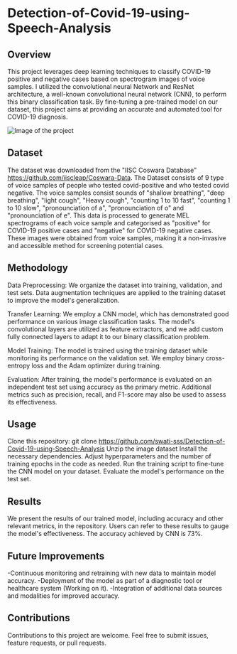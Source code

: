 # Detection-of-Covid-19-using-Speech-Analysis

## Overview
This project leverages deep learning techniques to classify COVID-19 positive and negative cases based on spectrogram images of voice samples. I utilized the convolutional neural Network and ResNet architecture, a well-known convolutional neural network (CNN), to perform this binary classification task. By fine-tuning a pre-trained model on our dataset, this project aims at providing an accurate and automated tool for COVID-19 diagnosis.

![Image of the project ](https://github.com/swati-sss/Detection-of-Covid-19-using-Speech-Analysis/blob/main/Screenshot%202023-09-19%20at%2012.26.53%20AM.png)

## Dataset
The dataset was downloaded from the "IISC Coswara Database" https://github.com/iiscleap/Coswara-Data. The Dataset consists of 9 type of voice samples of people who tested covid-positive and who tested covid negative. The voice samples consist sounds of "shallow breathing", "deep breathing", "light cough", "Heavy cough", "counting 1 to 10 fast", "counting 1 to 10 slow", "pronounciation of a", "pronounciation of o" and "pronounciation of e". This data is processed to generate MEL spectrograms of each voice sample and categorised as "positive" for COVID-19 positive cases and "negative" for COVID-19 negative cases. These images were obtained from voice samples, making it a non-invasive and accessible method for screening potential cases.

## Methodology
Data Preprocessing: We organize the dataset into training, validation, and test sets. Data augmentation techniques are applied to the training dataset to improve the model's generalization.

Transfer Learning: We employ a CNN model, which has demonstrated good performance on various image classification tasks. The model's convolutional layers are utilized as feature extractors, and we add custom fully connected layers to adapt it to our binary classification problem.

Model Training: The model is trained using the training dataset while monitoring its performance on the validation set. We employ binary cross-entropy loss and the Adam optimizer during training.

Evaluation: After training, the model's performance is evaluated on an independent test set using accuracy as the primary metric. Additional metrics such as precision, recall, and F1-score may also be used to assess its effectiveness.

## Usage
Clone this repository: git clone https://github.com/swati-sss/Detection-of-Covid-19-using-Speech-Analysis
Unzip the image dataset
Install the necessary dependencies.
Adjust hyperparameters and the number of training epochs in the code as needed.
Run the training script to fine-tune the CNN model on your dataset.
Evaluate the model's performance on the test set.

## Results
We present the results of our trained model, including accuracy and other relevant metrics, in the repository. Users can refer to these results to gauge the model's effectiveness. The accuracy achieved by CNN is 73%.

## Future Improvements
-Continuous monitoring and retraining with new data to maintain model accuracy.
-Deployment of the model as part of a diagnostic tool or healthcare system (Working on it).
-Integration of additional data sources and modalities for improved accuracy.

## Contributions
Contributions to this project are welcome. Feel free to submit issues, feature requests, or pull requests.
